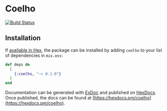 # Coelho

[![Build Status](https://travis-ci.org/Xerpa/coelho.svg?branch=master)](https://travis-ci.org/Xerpa/coelho)

## Installation

If [available in Hex](https://hex.pm/docs/publish), the package can be installed
by adding `coelho` to your list of dependencies in `mix.exs`:

```elixir
def deps do
  [
    {:coelho, "~> 0.1.0"}
  ]
end
```

Documentation can be generated with [ExDoc](https://github.com/elixir-lang/ex_doc)
and published on [HexDocs](https://hexdocs.pm). Once published, the docs can
be found at [https://hexdocs.pm/coelho](https://hexdocs.pm/coelho).

